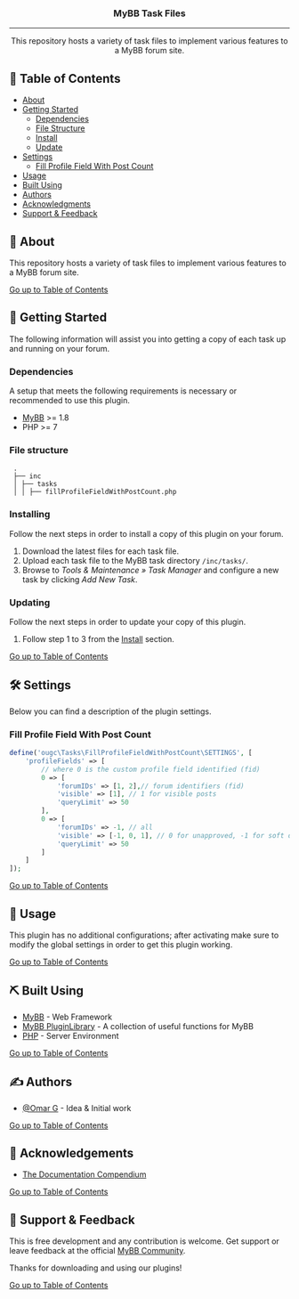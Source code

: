<h3 align="center">MyBB Task Files</h3>

---

<p align="center"> This repository hosts a variety of task files to implement various features to a MyBB forum site.
    <br> 
</p>

## 📜 Table of Contents <a name = "table_of_contents"></a>

- [About](#about)
- [Getting Started](#getting_started)
    - [Dependencies](#dependencies)
    - [File Structure](#file_structure)
    - [Install](#install)
    - [Update](#update)
- [Settings](#settings)
    - [Fill Profile Field With Post Count](#settings_fill_profile_field_with_post_count)
- [Usage](#usage)
- [Built Using](#built_using)
- [Authors](#authors)
- [Acknowledgments](#acknowledgement)
- [Support & Feedback](#support)

## 🚀 About <a name = "about"></a>

This repository hosts a variety of task files to implement various features to a MyBB forum site.

[Go up to Table of Contents](#table_of_contents)

## 📍 Getting Started <a name = "getting_started"></a>

The following information will assist you into getting a copy of each task up and running on your forum.

### Dependencies <a name = "dependencies"></a>

A setup that meets the following requirements is necessary or recommended to use this plugin.

- [MyBB](https://mybb.com/) >= 1.8
- PHP >= 7

### File structure <a name = "file_structure"></a>

  ```
   .
   ├── inc
   │ ├── tasks
   │ │ ├── fillProfileFieldWithPostCount.php
   ```

### Installing <a name = "install"></a>

Follow the next steps in order to install a copy of this plugin on your forum.

1. Download the latest files for each task file.
2. Upload each task file to the MyBB task directory `/inc/tasks/`.
3. Browse to _Tools & Maintenance » Task Manager_ and configure a new task by clicking _Add New Task_.

### Updating <a name = "update"></a>

Follow the next steps in order to update your copy of this plugin.

1. Follow step 1 to 3 from the [Install](#install) section.

[Go up to Table of Contents](#table_of_contents)

## 🛠 Settings <a name = "settings"></a>

Below you can find a description of the plugin settings.

### Fill Profile Field With Post Count <a name = "settings_fill_profile_field_with_post_count"></a>

```PHP
define('ougc\Tasks\FillProfileFieldWithPostCount\SETTINGS', [
    'profileFields' => [
        // where 0 is the custom profile field identified (fid)
        0 => [
            'forumIDs' => [1, 2],// forum identifiers (fid)
            'visible' => [1], // 1 for visible posts
            'queryLimit' => 50
        ],
        0 => [
            'forumIDs' => -1, // all
            'visible' => [-1, 0, 1], // 0 for unapproved, -1 for soft deleted
            'queryLimit' => 50
        ]
    ]
]);
```

[Go up to Table of Contents](#table_of_contents)

## 📖 Usage <a name="usage"></a>

This plugin has no additional configurations; after activating make sure to modify the global settings in order to get
this plugin working.

[Go up to Table of Contents](#table_of_contents)

## ⛏ Built Using <a name = "built_using"></a>

- [MyBB](https://mybb.com/) - Web Framework
- [MyBB PluginLibrary](https://github.com/frostschutz/MyBB-PluginLibrary) - A collection of useful functions for MyBB
- [PHP](https://www.php.net/) - Server Environment

[Go up to Table of Contents](#table_of_contents)

## ✍️ Authors <a name = "authors"></a>

- [@Omar G](https://github.com/Sama34) - Idea & Initial work

[Go up to Table of Contents](#table_of_contents)

## 🎉 Acknowledgements <a name = "acknowledgement"></a>

- [The Documentation Compendium](https://github.com/kylelobo/The-Documentation-Compendium)

[Go up to Table of Contents](#table_of_contents)

## 🎈 Support & Feedback <a name="support"></a>

This is free development and any contribution is welcome. Get support or leave feedback at the
official [MyBB Community](https://community.mybb.com/thread-159249.html).

Thanks for downloading and using our plugins!

[Go up to Table of Contents](#table_of_contents)
